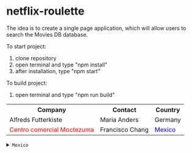 # netflix-roulette

The idea is to create a single page application, which will allow users to
search the Movies DB database.

To start project: 
1) clone repository
2) open terminal and type "npm install"
3) after installation, type "npm start"

To build project: 
1)  open terminal and type "npm run build"

<table>
  <tr>
    <th>Company</th>
    <th>Contact</th>
    <th>Country</th>
  </tr>
  <tr>
    <td>Alfreds Futterkiste</td>
    <td>Maria Anders</td>
    <td>Germany</td>
  </tr>
  <tr>
    <td style="color: red;">Centro comercial Moctezuma</td>
    <td>Francisco Chang</td>
    <td style="color: blue;">Mexico</td>
  </tr>
</table>

 <details>
    <summary><code>Mexico</code></summary>
    <table>
      <tr>
        <td style="color: red;">Centro comercial Moctezuma</td>
        <td>Francisco Chang</td>
        <td><code>Mexico</code></td>
        </tr>
    </table>
</details>
